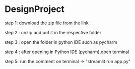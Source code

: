 # DesignProject

step 1: download the zip file from the link

step 2 : unzip and put it in the respective folder

step 3 : open the folder in python IDE such as pycharm

step 4 : after opening in Python IDE (pycharm),open terminal

step 5: run the comment on terminal -> "streamlit run app.py"
